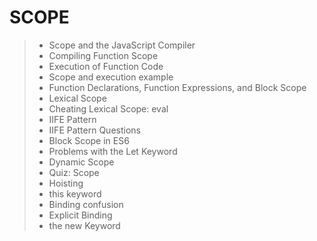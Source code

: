 # SCOPE

> * Scope and the JavaScript Compiler
> * Compiling Function Scope
> * Execution of Function Code
> * Scope and execution example
> * Function Declarations, Function Expressions, and Block Scope
> * Lexical Scope
> * Cheating Lexical Scope: eval
> * IIFE Pattern
> * IIFE Pattern Questions
> * Block Scope in ES6
> * Problems with the Let Keyword
> * Dynamic Scope
> * Quiz: Scope
> * Hoisting
> * this keyword
> * Binding confusion
> * Explicit Binding
> * the new Keyword